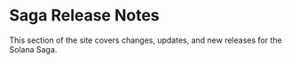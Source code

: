 # Saga Release Notes

This section of the site covers changes, updates, and new releases for the Solana Saga.